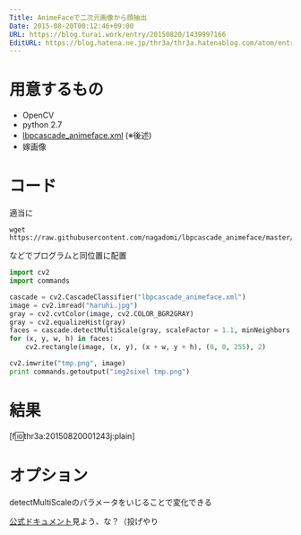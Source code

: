 ```yaml
---
Title: AnimeFaceで二次元画像から顔抽出
Date: 2015-08-20T00:12:46+09:00
URL: https://blog.turai.work/entry/20150820/1439997166
EditURL: https://blog.hatena.ne.jp/thr3a/thr3a.hatenablog.com/atom/entry/8454420450106223187
---
```


# 用意するもの

- OpenCV
- python 2.7
- [lbpcascade_animeface.xml](https://github.com/nagadomi/lbpcascade_animeface) (※後述)
- 嫁画像

# コード

適当に
```
wget https://raw.githubusercontent.com/nagadomi/lbpcascade_animeface/master/lbpcascade_animeface.xml
```
などでプログラムと同位置に配置

```python
import cv2
import commands

cascade = cv2.CascadeClassifier("lbpcascade_animeface.xml")
image = cv2.imread("haruhi.jpg")
gray = cv2.cvtColor(image, cv2.COLOR_BGR2GRAY)
gray = cv2.equalizeHist(gray)
faces = cascade.detectMultiScale(gray, scaleFactor = 1.1, minNeighbors = 5, flags=0, minSize = (24, 24))
for (x, y, w, h) in faces:
	cv2.rectangle(image, (x, y), (x + w, y + h), (0, 0, 255), 2)

cv2.imwrite("tmp.png", image)
print commands.getoutput("img2sixel tmp.png")
```

# 結果
[f:id:thr3a:20150820001243j:plain]

# オプション

detectMultiScaleのパラメータをいじることで変化できる

[公式ドキュメント](http://opencv.jp/opencv-2.1/cpp/object_detection.html#cv-cascadeclassifier-detectmultiscale)見よう、な？（投げやり
